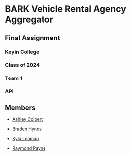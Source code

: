 # BARK Vehicle Rental Agency Aggregator

## Final Assignment

### Keyin College

### Class of 2024

### Team 1

### API

## Members

- [Ashley Colbert](https://github.com/ashley-colbert)

- [Braden Hynes](https://github.com/agent-indigo)

- [Kyla Leaman](https://github.com/kylaleaman)

- [Raymond Payne](https://github.com/BestProductsAlways)
